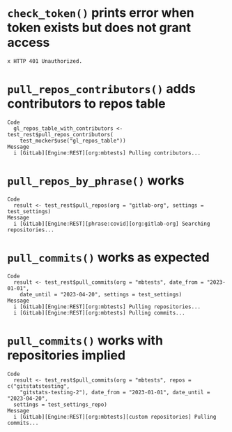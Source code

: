 # `check_token()` prints error when token exists but does not grant access

    x HTTP 401 Unauthorized.

# `pull_repos_contributors()` adds contributors to repos table

    Code
      gl_repos_table_with_contributors <- test_rest$pull_repos_contributors(
        test_mocker$use("gl_repos_table"))
    Message
      i [GitLab][Engine:REST][org:mbtests] Pulling contributors...

# `pull_repos_by_phrase()` works

    Code
      result <- test_rest$pull_repos(org = "gitlab-org", settings = test_settings)
    Message
      i [GitLab][Engine:REST][phrase:covid][org:gitlab-org] Searching repositories...

# `pull_commits()` works as expected

    Code
      result <- test_rest$pull_commits(org = "mbtests", date_from = "2023-01-01",
        date_until = "2023-04-20", settings = test_settings)
    Message
      i [GitLab][Engine:REST][org:mbtests] Pulling repositories...
      i [GitLab][Engine:REST][org:mbtests] Pulling commits...

# `pull_commits()` works with repositories implied

    Code
      result <- test_rest$pull_commits(org = "mbtests", repos = c("gitstatstesting",
        "gitstats-testing-2"), date_from = "2023-01-01", date_until = "2023-04-20",
      settings = test_settings_repo)
    Message
      i [GitLab][Engine:REST][org:mbtests][custom repositories] Pulling commits...

